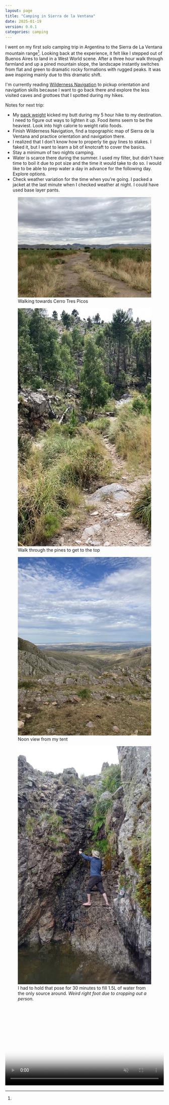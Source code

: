 ```yaml
---
layout: page
title: "Camping in Sierra de la Ventana"
date: 2025-01-19
version: 0.0.1
categories: camping
---
```


I went on my first solo camping trip in Argentina to the Sierra de La Ventana mountain range[^1]. Looking back at the experience, it felt like I stepped out of Buenos Aires to land in a West World scene. After a three hour walk through farmland and up a pined mountain slope, the landscape instantly switches from flat and green to dramatic rocky formations with rugged peaks. It was awe inspiring mainly due to this dramatic shift.

I'm currently reading [Wilderness Navigation](https://www.amazon.com/Wilderness-Navigation-Finding-Altimeter-Mountaineers/dp/1594859450) to pickup orientation and navigation skills because I want to go back there and explore the less visited caves and grottoes that I spotted during my hikes.

Notes for next trip:
* My [pack weight](sierra-de-la-ventana-pack) kicked my butt during my 5 hour hike to my destination. I need to figure out ways to lighten it up. Food items seem to be the heaviest. Look into high calorie to weight ratio foods.
* Finish Wilderness Navigation, find a topographic map of Sierra de la Ventana and practice orientation and navigation there.
* I realized that I don't know how to properly tie guy lines to stakes. I faked it, but I want to learn a bit of knotcraft to cover the basics.
* Stay a minimum of two nights camping.
* Water is scarce there during the summer. I used my filter, but didn't have time to boil it due to pot size and the time it would take to do so. I would like to be able to prep water a day in advance for the following day. Explore options.
* Check weather variation for the time when you're going. I packed a jacket at the last minute when I checked weather at night. I could have used base layer pants.

<figure>
    <img src="assets/la-ventana-walk-to-mountains.JPG">
    <figcaption>Walking towards Cerro Tres Picos</figcaption>
</figure>

<figure>
    <img src="assets/la-ventana-pines.png">
    <figcaption>Walk through the pines to get to the top</figcaption>
</figure>

<figure>
    <img src="assets/la-ventana-view-from-tent.JPG">
    <figcaption>Noon view from my tent</figcaption>
</figure>


<figure>
    <img src="assets/la-ventana-akward-pose.JPG">
    <figcaption>I had to hold that pose for 30 minutes to fill 1.5L of water from the only source around. <i>Weird right foot due to cropping out a person.</i></figcaption>
</figure>

<video width="100%" controls muted poster="assets/la-ventana-vid-poster.png">
    <source src="assets/la-ventana-vid.mp4" type="video/mp4;">
</video>

[^1]:
